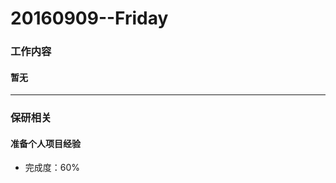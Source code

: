 # 20160909--Friday

### 工作内容
    
#### **暂无**
    
----------------------

### 保研相关

#### **准备个人项目经验**

- 完成度：60%
